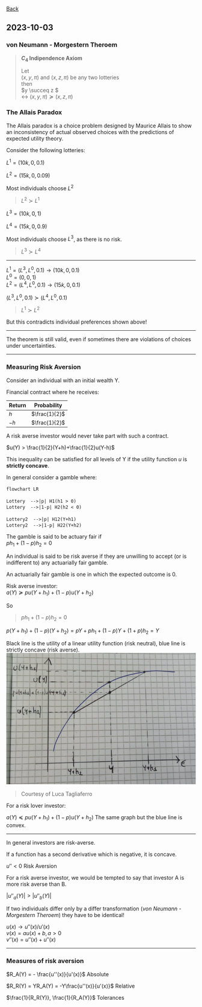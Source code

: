 [Back](00.md)

## 2023-10-03

### von Neumann - Morgestern Theroem

>**$C_4$ Indipendence Axiom**
>
>Let  
>$(x, y, \pi)$ and $(x, z, \pi)$ be any two lotteries  
>then  
>$y \succeq z $  
>$\leftrightarrow$ 
>$(x, y, \pi) \succeq (x, z, \pi)$

### The Allais Paradox

The Allais paradox is a choice problem designed by Maurice Allais to show an inconsistency of actual observed choices with the predictions of expected utility theory.

Consider the following lotteries:

$L^1 = (10k, 0, 0.1)$

$L^2 = (15k, 0, 0.09)$

Most individuals choose $L^2$  
>$L^2 \succ L^1$  

$L^3 = (10k, 0, 1)$

$L^4 = (15k, 0, 0.9)$

Most individuals choose $L^3$, as there is no risk.  
>$L^3 \succ L^4$  

---

$L^1= (L^3, L^0, 0.1) \rightarrow (10k, 0, 0.1)$  
$L^0 = (0, 0, 1)$  
$L^2 = (L^4, L^0, 0.1) \rightarrow (15k, 0, 0.1)$

$(L^3, L^0, 0.1) \succ (L^4, L^0, 0.1)$  
>$L^1 \succ L^2$  

But this contradicts individual preferences shown above!

---

The theorem is still valid, even if sometimes there are violations of choices under uncertainties.

---

### Measuring Risk Aversion

Consider an individual with an initial wealth Y.

Financial contract where he receives:

|Return|Probability|
|--- | --- |
| $h$ | $\frac{1}{2}$ |
| $-h$ | $\frac{1}{2}$ |

A risk averse investor would never take part with such a contract.

$u(Y) > \frac{1}{2}(Y+h)+\frac{1}{2}u(Y-h)$

This inequality can be satisfied for all levels of Y if the utility function $u$ is **strictly concave**.

In general consider a gamble where:  

```mermaid
flowchart LR

Lottery  -->|p| H1(h1 > 0)
Lottery  -->|1-p| H2(h2 < 0)

Lottery2  -->|p| H12(Y+h1)
Lottery2  -->|1-p| H22(Y+h2)
```

The gamble is said to be actuary fair if  
$ph_1 + (1-p)h_2 = 0$

An individual is said to be risk averse if they are unwilling to accept (or is indifferent to) any actuarially fair gamble.

An actuarially fair gamble is one in which the expected outcome is 0.

Risk averse investor:   
$a(Y) \succeq pu(Y+h_1)+(1-p)u(Y+h_2)$

So
>$ph_1 + (1-p)h_2 = 0$

$p(Y+h_1) + (1-p)(Y+h_2) = pY+ph_1+(1-p)Y+(1+p)h_2 = Y$

Black line is the utility of a linear utility function (risk neutral), blue line is strictly concave (risk averse).
![Image](Assets/Luca_chart_01.jpg)
>Courtesy of Luca Tagliaferro

For a risk lover investor:

$a(Y) \preceq pu(Y+h_1)+(1-p)u(Y+h_2)$
The same graph but the blue line is convex.

---

In general investors are risk-averse.

If a function has a second derivative which is negative, it is concave.

$u'' < 0$ Risk Aversion

For a risk averse investor, we would be tempted to say that investor A is more risk averse than B.

$|u''_a (Y)| > |u''_b(Y)|$

If two individuals differ only by a differ transformation (*von Neumann - Morgestern Theroem*) they have to be identical!

$u(x) \rightarrow u''(x)/u'(x)$  
$v(x) = au(x)+b, a>0$  
$v''(x) = u''(x)+u''(x)$



---

### Measures of risk aversion

$R_A(Y) = - \frac{u''(x)}{u'(x)}$ Absolute

$R_R(Y) = YR_A(Y) = -Y\frac{u''(x)}{u'(x)}$ Relative

$\frac{1}{R_R(Y)}, \frac{1}{R_A(Y)}$ Tolerances




